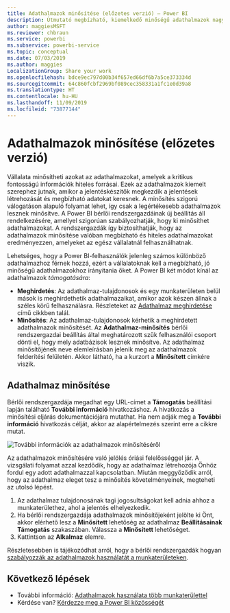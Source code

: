 ```yaml
---
title: Adathalmazok minősítése (előzetes verzió) – Power BI
description: Útmutató megbízható, kiemelkedő minőségű adathalmazok nagyvállalati felhasználóknak való felkínálásához.
author: maggiesMSFT
ms.reviewer: chbraun
ms.service: powerbi
ms.subservice: powerbi-service
ms.topic: conceptual
ms.date: 07/03/2019
ms.author: maggies
LocalizationGroup: Share your work
ms.openlocfilehash: bdce9ec797d00b34f657ed66df6b7a5ce373334d
ms.sourcegitcommit: 64c860fcbf2969bf089cec358331a1fc1e0d39a8
ms.translationtype: HT
ms.contentlocale: hu-HU
ms.lasthandoff: 11/09/2019
ms.locfileid: "73877144"
---
```

# <a name="certify-datasets-preview"></a>Adathalmazok minősítése (előzetes verzió)

Vállalata minősítheti azokat az adathalmazokat, amelyek a kritikus fontosságú információk hiteles forrásai. Ezek az adathalmazok kiemelt szerephez jutnak, amikor a jelentéskészítők megkezdik a jelentések létrehozását és megbízható adatokat keresnek. A minősítés szigorú válogatáson alapuló folyamat lehet, így csak a legértékesebb adathalmazok lesznek minősítve. A Power BI bérlői rendszergazdáinak új beállítás áll rendelkezésére, amellyel szigorúan szabályozhatják, hogy ki minősíthet adathalmazokat. A rendszergazdák így biztosíthatják, hogy az adathalmazok minősítése valóban megbízható és hiteles adathalmazokat eredményezzen, amelyeket az egész vállalatnál felhasználhatnak.

Lehetséges, hogy a Power BI-felhasználók jelenleg számos különböző adathalmazhoz férnek hozzá, ezért a vállalatoknak kell a megbízható, jó minőségű adathalmazokhoz irányítania őket. A Power BI két módot kínál az adathalmazok *támogatására*:

- **Meghirdetés**: Az adathalmaz-tulajdonosok és egy munkaterületen belül mások is meghirdethetik adathalmazaikat, amikor azok készen állnak a széles körű felhasználásra. Részleteket az [Adathalmaz meghirdetése](service-datasets-promote.md) című cikkben talál. 
- **Minősítés**: Az adathalmaz-tulajdonosok kérhetik a meghirdetett adathalmazok minősítését. Az **Adathalmaz-minősítés** bérlői rendszergazdai beállítás által meghatározott szűk felhasználói csoport dönti el, hogy mely adatbázisok lesznek minősítve. Az adathalmaz minősítőjének neve elemleírásban jelenik meg az adathalmazok felderítési felületén. Akkor látható, ha a kurzort a **Minősített** címkére viszik.

## <a name="certify-a-dataset"></a>Adathalmaz minősítése

Bérlői rendszergazdája megadhat egy URL-címet a **Támogatás** beállítási lapján található **További információ** hivatkozáshoz.  A hivatkozás a minősítési eljárás dokumentációjára mutathat. Ha nem adják meg a **További információ** hivatkozás célját, akkor az alapértelmezés szerint erre a cikkre mutat.

![További információk az adathalmazok minősítéséről](media/service-datasets-certify-promote/power-bi-dataset-learn-more-certification.png)

Az adathalmazok minősítésére való jelölés óriási felelősséggel jár. A vizsgálati folyamat azzal kezdődik, hogy az adathalmaz létrehozója Önhöz fordul egy adott adathalmazzal kapcsolatban. Miután meggyőződik arról, hogy az adathalmaz eleget tesz a minősítés követelményeinek, megteheti az utolsó lépést.

1. Az adathalmaz tulajdonosának tagi jogosultságokat kell adnia ahhoz a munkaterülethez, ahol a jelentés elhelyezkedik.
1. Ha bérlői rendszergazdája adathalmazok minősítőjeként jelölte ki Önt, akkor elérhető lesz a **Minősített** lehetőség az adathalmaz **Beállításainak** **Támogatás** szakaszában. Válassza a **Minősített** lehetőséget.
1. Kattintson az **Alkalmaz** elemre.

Részletesebben is tájékozódhat arról, hogy a bérlői rendszergazdák hogyan [szabályozzák az adathalmazok használatát a munkaterületeken](service-datasets-admin-across-workspaces.md).

## <a name="next-steps"></a>Következő lépések

* További információ: [Adathalmazok használata több munkaterülettel](service-datasets-across-workspaces.md)
* Kérdése van? [Kérdezze meg a Power BI közösségét](https://community.powerbi.com/)
